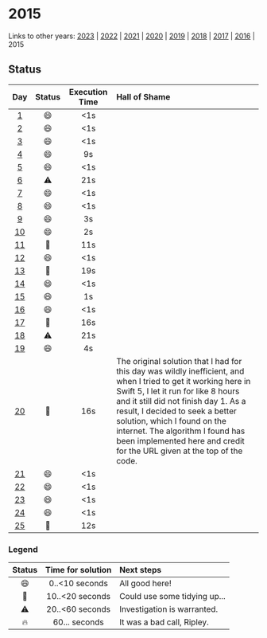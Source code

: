 # 2015

Links to other years: 
[2023](https://github.com/Wave39/AdventOfCode/blob/master/AdventOfCode/Puzzles/2023/README.md) |
[2022](https://github.com/Wave39/AdventOfCode/blob/master/AdventOfCode/Puzzles/2022/README.md) |
[2021](https://github.com/Wave39/AdventOfCode/blob/master/AdventOfCode/Puzzles/2021/README.md) |
[2020](https://github.com/Wave39/AdventOfCode/blob/master/AdventOfCode/Puzzles/2020/README.md) |
[2019](https://github.com/Wave39/AdventOfCode/blob/master/AdventOfCode/Puzzles/2019/README.md) |
[2018](https://github.com/Wave39/AdventOfCode/blob/master/AdventOfCode/Puzzles/2018/README.md) |
[2017](https://github.com/Wave39/AdventOfCode/blob/master/AdventOfCode/Puzzles/2017/README.md) |
[2016](https://github.com/Wave39/AdventOfCode/blob/master/AdventOfCode/Puzzles/2016/README.md) |
2015

## Status

| Day | Status | Execution Time | Hall of Shame |
| :---: | :---: | :---: | :--- |
| [1](https://adventofcode.com/2015/day/1) | :smile: | <1s |
| [2](https://adventofcode.com/2015/day/2) | :smile: | <1s |
| [3](https://adventofcode.com/2015/day/3) | :smile: | <1s |
| [4](https://adventofcode.com/2015/day/4) | :smile: | 9s |
| [5](https://adventofcode.com/2015/day/5) | :smile: | <1s |
| [6](https://adventofcode.com/2015/day/6) | :warning: | 21s |
| [7](https://adventofcode.com/2015/day/7) | :smile: | <1s |
| [8](https://adventofcode.com/2015/day/8) | :smile: | <1s |
| [9](https://adventofcode.com/2015/day/9) | :smile: | 3s |
| [10](https://adventofcode.com/2015/day/10) | :smile: | 2s |
| [11](https://adventofcode.com/2015/day/11) | :eyes: | 11s |
| [12](https://adventofcode.com/2015/day/12) | :smile: | <1s |
| [13](https://adventofcode.com/2015/day/13) | :eyes: | 19s |
| [14](https://adventofcode.com/2015/day/14) | :smile: | <1s |
| [15](https://adventofcode.com/2015/day/15) | :smile: | 1s |
| [16](https://adventofcode.com/2015/day/16) | :smile: | <1s |
| [17](https://adventofcode.com/2015/day/17) | :eyes: | 16s |
| [18](https://adventofcode.com/2015/day/18) | :warning: | 21s |
| [19](https://adventofcode.com/2015/day/19) | :smile: | 4s |
| [20](https://adventofcode.com/2015/day/20) | :eyes: | 16s | The original solution that I had for this day was wildly inefficient, and when I tried to get it working here in Swift 5, I let it run for like 8 hours and it still did not finish day 1. As a result, I decided to seek a better solution, which I found on the internet. The algorithm I found has been implemented here and credit for the URL given at the top of the code. |
| [21](https://adventofcode.com/2015/day/21) | :smile: | <1s |
| [22](https://adventofcode.com/2015/day/22) | :smile: | <1s |
| [23](https://adventofcode.com/2015/day/23) | :smile: | <1s |
| [24](https://adventofcode.com/2015/day/24) | :smile: | <1s |
| [25](https://adventofcode.com/2015/day/25) | :eyes: | 12s |

### Legend

| Status | Time for solution | Next steps |
| :---: | :---: | :--- |
| :smile: | 0..<10 seconds | All good here! |
| :eyes: | 10..<20 seconds | Could use some tidying up... |
| :warning: | 20..<60 seconds | Investigation is warranted. |
| :fire: | 60... seconds | It was a bad call, Ripley. |

